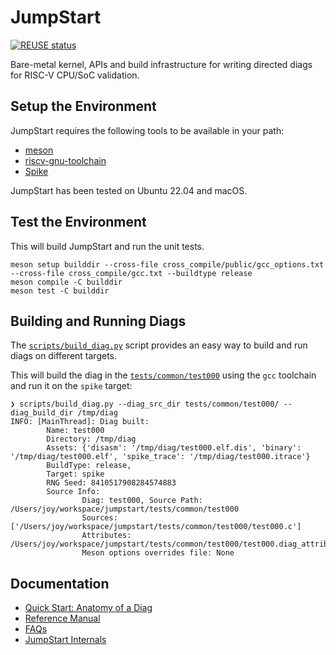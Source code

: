 <!--
SPDX-FileCopyrightText: 2023 - 2024 Rivos Inc.

SPDX-License-Identifier: Apache-2.0
-->

# JumpStart

[![REUSE status](https://api.reuse.software/badge/github.com/rivosinc/JumpStart)](https://api.reuse.software/info/github.com/rivosinc/JumpStart)

Bare-metal kernel, APIs and build infrastructure for writing directed diags for RISC-V CPU/SoC validation.

## Setup the Environment

JumpStart requires the following tools to be available in your path:
* [meson](https://mesonbuild.com)
* [riscv-gnu-toolchain](https://github.com/riscv-collab/riscv-gnu-toolchain)
* [Spike](https://github.com/riscv-software-src/riscv-isa-sim)

JumpStart has been tested on Ubuntu 22.04 and macOS.

## Test the Environment

This will build JumpStart and run the unit tests.

```shell
meson setup builddir --cross-file cross_compile/public/gcc_options.txt --cross-file cross_compile/gcc.txt --buildtype release
meson compile -C builddir
meson test -C builddir
```

## Building and Running Diags

The [`scripts/build_diag.py`](scripts/build_diag.py) script provides an easy way to build and run diags on different targets.

This will build the diag in the [`tests/common/test000`](tests/common/test000) using the `gcc` toolchain and run it on the `spike` target:

```shell
❯ scripts/build_diag.py --diag_src_dir tests/common/test000/ --diag_build_dir /tmp/diag
INFO: [MainThread]: Diag built:
        Name: test000
        Directory: /tmp/diag
        Assets: {'disasm': '/tmp/diag/test000.elf.dis', 'binary': '/tmp/diag/test000.elf', 'spike_trace': '/tmp/diag/test000.itrace'}
        BuildType: release,
        Target: spike
        RNG Seed: 8410517908284574883
        Source Info:
                Diag: test000, Source Path: /Users/joy/workspace/jumpstart/tests/common/test000
                Sources: ['/Users/joy/workspace/jumpstart/tests/common/test000/test000.c']
                Attributes: /Users/joy/workspace/jumpstart/tests/common/test000/test000.diag_attributes.yaml
                Meson options overrides file: None
```

## Documentation

* [Quick Start: Anatomy of a Diag](docs/quick_start_anatomy_of_a_diag.md)
* [Reference Manual](docs/reference_manual.md)
* [FAQs](docs/faqs.md)
* [JumpStart Internals](docs/jumpstart_internals.md)
